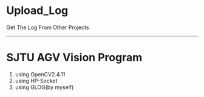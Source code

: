 # Upload_Log
Get The Log From Other Projects

---

# SJTU AGV Vision Program

1. using OpenCV2.4.11
2. using HP-Socket
3. using GLOG(by myself)